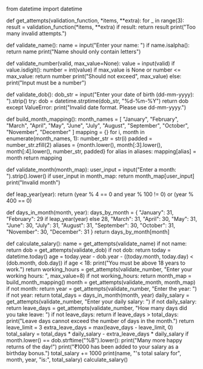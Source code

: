 from datetime import datetime

def get_attempts(validation_function, *items, **extra):
    for _ in range(3):
        result = validation_function(*items, **extra)
        if result:
            return result
    print("Too many invalid attempts.")

def validate_name():
    name = input("Enter your name: ")
    if name.isalpha():
        return name
    print("Name should only contain letters")

def validate_number(valid, max_value=None):
    value = input(valid)
    if value.isdigit():
        number = int(value)
        if max_value is None or number <= max_value:
            return number
        print("Should not exceed", max_value)
    else:
        print("Input must be a number")

def validate_dob():
    dob_str = input("Enter your date of birth (dd-mm-yyyy): ").strip()
    try:
        dob = datetime.strptime(dob_str, "%d-%m-%Y")
        return dob
    except ValueError:
        print("Invalid date format. Please use dd-mm-yyyy.")

def build_month_mapping():
    month_names = [
        "January", "February", "March", "April", "May", "June",
        "July", "August", "September", "October", "November", "December"
    ]
    mapping = {}
    for i, month in enumerate(month_names, 1):
        number_str = str(i)
        padded = number_str.zfill(2)
        aliases = {month.lower(), month[:3].lower(), month[:4].lower(), number_str, padded}
        for alias in aliases:
            mapping[alias] = month
    return mapping

def validate_month(month_map):
    user_input = input("Enter a month: ").strip().lower()
    if user_input in month_map:
        return month_map[user_input]
    print("Invalid month")

def leap_year(year):
    return (year % 4 == 0 and year % 100 != 0) or (year % 400 == 0)

def days_in_month(month, year):
    days_by_month = {
        "January": 31,
        "February": 29 if leap_year(year) else 28,
        "March": 31,
        "April": 30,
        "May": 31,
        "June": 30,
        "July": 31,
        "August": 31,
        "September": 30,
        "October": 31,
        "November": 30,
        "December": 31
    }
    return days_by_month[month]

def calculate_salary():
    name = get_attempts(validate_name)
    if not name:
        return
    dob = get_attempts(validate_dob)
    if not dob:
        return
    today = datetime.today()
    age = today.year - dob.year - ((today.month, today.day) < (dob.month, dob.day))
    if age < 18:
        print("You must be above 18 years to work.")
        return
    working_hours = get_attempts(validate_number, "Enter your working hours: ", max_value=8)
    if not working_hours:
        return
    month_map = build_month_mapping()
    month = get_attempts(validate_month, month_map)
    if not month:
        return
    year = get_attempts(validate_number, "Enter the year: ")
    if not year:
        return
    total_days = days_in_month(month, year)
    daily_salary = get_attempts(validate_number, "Enter your daily salary: ")
    if not daily_salary:
        return
    leave_days = get_attempts(validate_number, "How many days did you take leave: ")
    if not leave_days:
        return
    if leave_days > total_days:
        print("Leave days cannot exceed the number of days in the month.")
        return
    leave_limit = 3
    extra_leave_days = max(leave_days - leave_limit, 0)
    total_salary = total_days * daily_salary - extra_leave_days * daily_salary
    if month.lower() == dob.strftime("%B").lower():
        print("Many more happy returns of the day!")
        print("₹1000 has been added to your salary as a birthday bonus.")
        total_salary += 1000
    print(name, "'s total salary for", month, year, "is:", total_salary)
calculate_salary()
